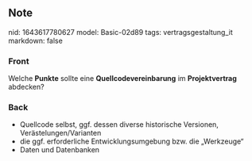 ## Note
nid: 1643617780627
model: Basic-02d89
tags: vertragsgestaltung_it
markdown: false

### Front
Welche <b>Punkte</b> sollte eine <b>Quellcodevereinbarung</b> im
<b>Projektvertrag</b> abdecken?

### Back
<ul>
  <li>Quellcode selbst, ggf. dessen diverse historische Versionen,
  Verästelungen/Varianten
  <li>die ggf. erforderliche Entwicklungsumgebung bzw. die
  „Werkzeuge“
  <li>Daten und Datenbanken
</ul>
